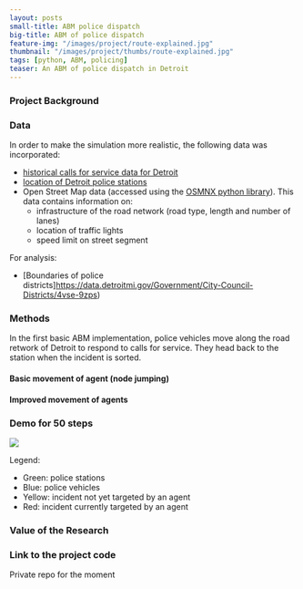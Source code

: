 ```yaml
---
layout: posts
small-title: ABM police dispatch
big-title: ABM of police dispatch
feature-img: "/images/project/route-explained.jpg"
thumbnail: "/images/project/thumbs/route-explained.jpg"
tags: [python, ABM, policing]
teaser: An ABM of police dispatch in Detroit
---
```




### Project Background



### Data 

In order to make the simulation more realistic, the following data was incorporated:
- [historical calls for service data for Detroit](https://data.detroitmi.gov/Public-Safety/DPD-911-Calls-for-Service-September-20-2016-Presen/wgv9-drfc)
- [location of Detroit police stations](https://data.detroitmi.gov/Public-Safety/DPD-911-Calls-for-Service-September-20-2016-Presen/wgv9-drfc)
- Open Street Map data (accessed using the [OSMNX python library](https://osmnx.readthedocs.io/en/stable/)). This data contains information on:
  * infrastructure of the road network (road type, length and number of lanes)
  * location of traffic lights
  * speed limit on street segment

For analysis:
- [Boundaries of police districts]https://data.detroitmi.gov/Government/City-Council-Districts/4vse-9zps)

### Methods


In the first basic ABM implementation, police vehicles move along the road retwork of Detroit to respond to calls for service. They head back to the station when the incident is sorted.

#### Basic movement of agent (node jumping)


#### Improved movement of agents




### Demo for 50 steps
![](/images/project/abm-detroit.gif)

Legend: 
- Green: police stations
- Blue: police vehicles
- Yellow: incident not yet targeted by an agent
- Red: incident currently targeted by an agent


### Value of the Research

### Link to the project code

Private repo for the moment
